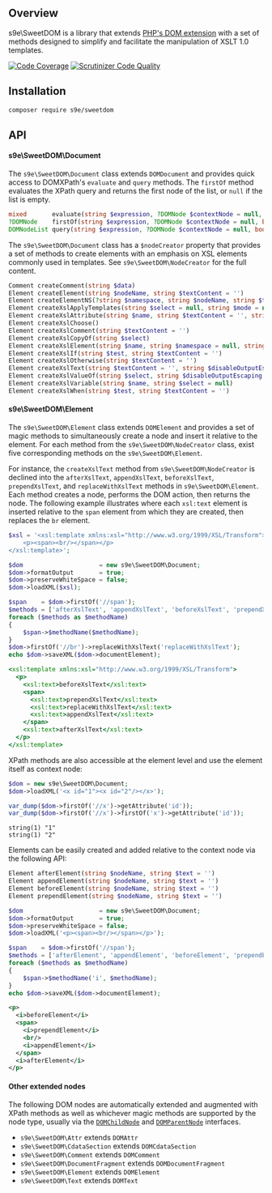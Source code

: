 ## Overview

s9e\\SweetDOM is a library that extends [PHP's DOM extension](https://www.php.net/manual/en/book.dom.php) with a set of methods designed to simplify and facilitate the manipulation of XSLT 1.0 templates.

[![Code Coverage](https://scrutinizer-ci.com/g/s9e/SweetDOM/badges/coverage.png?b=master)](https://scrutinizer-ci.com/g/s9e/SweetDOM/?branch=master)
[![Scrutinizer Code Quality](https://scrutinizer-ci.com/g/s9e/SweetDOM/badges/quality-score.png?b=master)](https://scrutinizer-ci.com/g/s9e/SweetDOM/?branch=master)


## Installation

```bash
composer require s9e/sweetdom
```


## API

#### s9e\SweetDOM\Document

The `s9e\SweetDOM\Document` class extends `DOMDocument` and provides quick access to DOMXPath's `evaluate` and `query` methods. The `firstOf` method evaluates the XPath query and returns the first node of the list, or `null` if the list is empty.

```php
mixed       evaluate(string $expression, ?DOMNode $contextNode = null, bool $registerNodeNS = true)
?DOMNode    firstOf(string $expression, ?DOMNode $contextNode = null, bool $registerNodeNS = true)
DOMNodeList query(string $expression, ?DOMNode $contextNode = null, bool $registerNodeNS = true)
```

The `s9e\SweetDOM\Document` class has a `$nodeCreator` property that provides a set of methods to create elements with an emphasis on XSL elements commonly used in templates. See `s9e\SweetDOM\NodeCreator` for the full content.

```php
Comment createComment(string $data)
Element createElement(string $nodeName, string $textContent = '')
Element createElementNS(?string $namespace, string $nodeName, string $textContent = '')
Element createXslApplyTemplates(string $select = null, string $mode = null)
Element createXslAttribute(string $name, string $textContent = '', string $namespace = null)
Element createXslChoose()
Element createXslComment(string $textContent = '')
Element createXslCopyOf(string $select)
Element createXslElement(string $name, string $namespace = null, string $useAttributeSets = null)
Element createXslIf(string $test, string $textContent = '')
Element createXslOtherwise(string $textContent = '')
Element createXslText(string $textContent = '', string $disableOutputEscaping = null)
Element createXslValueOf(string $select, string $disableOutputEscaping = null)
Element createXslVariable(string $name, string $select = null)
Element createXslWhen(string $test, string $textContent = '')
```


#### s9e\SweetDOM\Element

The `s9e\SweetDOM\Element` class extends `DOMElement` and provides a set of magic methods to simultaneously create a node and insert it relative to the element. For each method from the `s9e\SweetDOM\NodeCreator` class, exist five corresponding methods on the `s9e\SweetDOM\Element`.

For instance, the `createXslText` method from `s9e\SweetDOM\NodeCreator` is declined into the `afterXslText`, `appendXslText`, `beforeXslText`, `prependXslText`, and `replaceWithXslText` methods in `s9e\SweetDOM\Element`. Each method creates a node, performs the DOM action, then returns the node. The following example illustrates where each `xsl:text` element is inserted relative to the `span` element from which they are created, then replaces the `br` element.

```php
$xsl = '<xsl:template xmlns:xsl="http://www.w3.org/1999/XSL/Transform">
    <p><span><br/></span></p>
</xsl:template>';

$dom                     = new s9e\SweetDOM\Document;
$dom->formatOutput       = true;
$dom->preserveWhiteSpace = false;
$dom->loadXML($xsl);

$span    = $dom->firstOf('//span');
$methods = ['afterXslText', 'appendXslText', 'beforeXslText', 'prependXslText'];
foreach ($methods as $methodName)
{
	$span->$methodName($methodName);
}
$dom->firstOf('//br')->replaceWithXslText('replaceWithXslText');
echo $dom->saveXML($dom->documentElement);
```
```xsl
<xsl:template xmlns:xsl="http://www.w3.org/1999/XSL/Transform">
  <p>
    <xsl:text>beforeXslText</xsl:text>
    <span>
      <xsl:text>prependXslText</xsl:text>
      <xsl:text>replaceWithXslText</xsl:text>
      <xsl:text>appendXslText</xsl:text>
    </span>
    <xsl:text>afterXslText</xsl:text>
  </p>
</xsl:template>
```

XPath methods are also accessible at the element level and use the element itself as context node:

```php
$dom = new s9e\SweetDOM\Document;
$dom->loadXML('<x id="1"><x id="2"/></x>');

var_dump($dom->firstOf('//x')->getAttribute('id'));
var_dump($dom->firstOf('//x')->firstOf('x')->getAttribute('id'));
```
```
string(1) "1"
string(1) "2"
```

Elements can be easily created and added relative to the context node via the following API:
```php
Element afterElement(string $nodeName, string $text = '')
Element appendElement(string $nodeName, string $text = '')
Element beforeElement(string $nodeName, string $text = '')
Element prependElement(string $nodeName, string $text = '')
```

```php
$dom                     = new s9e\SweetDOM\Document;
$dom->formatOutput       = true;
$dom->preserveWhiteSpace = false;
$dom->loadXML('<p><span><br/></span></p>');

$span    = $dom->firstOf('//span');
$methods = ['afterElement', 'appendElement', 'beforeElement', 'prependElement'];
foreach ($methods as $methodName)
{
	$span->$methodName('i', $methodName);
}
echo $dom->saveXML($dom->documentElement);
```
```xml
<p>
  <i>beforeElement</i>
  <span>
    <i>prependElement</i>
    <br/>
    <i>appendElement</i>
  </span>
  <i>afterElement</i>
</p>
```


#### Other extended nodes

The following DOM nodes are automatically extended and augmented with XPath methods as well as whichever magic methods are supported by the node type, usually via the [`DOMChildNode`](https://www.php.net/manual/class.domchildnode.php) and [`DOMParentNode`](https://www.php.net/manual/class.domparentnode.php) interfaces.

 - `s9e\SweetDOM\Attr` extends `DOMAttr`
 - `s9e\SweetDOM\CdataSection` extends `DOMCdataSection`
 - `s9e\SweetDOM\Comment` extends `DOMComment`
 - `s9e\SweetDOM\DocumentFragment` extends `DOMDocumentFragment`
 - `s9e\SweetDOM\Element` extends `DOMElement`
 - `s9e\SweetDOM\Text` extends `DOMText`
